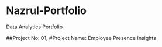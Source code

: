 # Nazrul-Portfolio
Data Analytics Portfolio


##Project No: 01,
#Project Name: Employee Presence Insights

